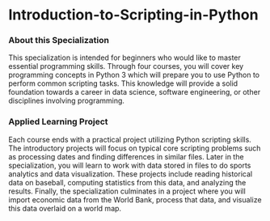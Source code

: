 # Introduction-to-Scripting-in-Python
### About this Specialization
This specialization is intended for beginners who would like to master essential programming skills. Through four courses, you will cover key programming concepts in Python 3 which will prepare you to use Python to perform common scripting tasks. This knowledge will provide a solid foundation towards a career in data science, software engineering, or other disciplines involving programming. 
### Applied Learning Project
Each course ends with a practical project utilizing Python scripting skills. The introductory projects will focus on typical core scripting problems such as processing dates and finding differences in similar files. Later in the specialization, you will learn to work with data stored in files to do sports analytics and data visualization. These projects include reading historical data on baseball, computing statistics from this data, and analyzing the results. Finally, the specialization culminates in a project where you will import economic data from the World Bank, process that data, and visualize this data overlaid on a world map.
